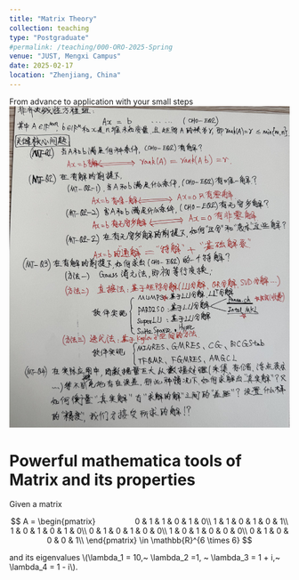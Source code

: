 ```yaml
---
title: "Matrix Theory"
collection: teaching
type: "Postgraduate"
#permalink: /teaching/000-ORO-2025-Spring  
venue: "JUST, Mengxi Campus"
date: 2025-02-17
location: "Zhenjiang, China"
---
```


From advance to application with your small steps <br/><img src='/images/bigpicMT.jpg'>

 
Powerful mathematica tools of Matrix and its properties
======

Given a matrix 

$$
        A = 
        \begin{pmatrix}                 
        0 & 1 & 1 & 0 & 1 & 0\\
        1 & 1 & 0 & 1 & 0 & 1\\
        1 & 0 & 1 & 0 & 1 & 0\\
        0 & 1 & 0 & 1 & 0 & 0\\
        1 & 0 & 1 & 0 & 0 & 0\\
        0 & 1 & 0 & 0 & 0 & 1\\
        \end{pmatrix}
        \in \mathbb{R}^{6 \times 6}
$$

and its eigenvalues \\(\lambda_1 = 10,~ \lambda_2 =1, ~ \lambda_3 = 1 + i,~ \lambda_4 = 1 - i\\).
 
 
